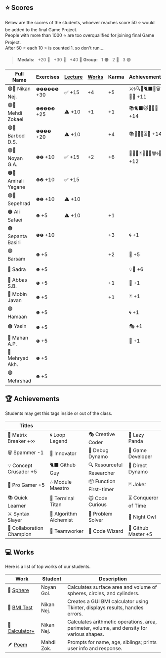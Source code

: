 ## ⭐ Scores

Below are the scores of the students, whoever reaches score 50 ⭐ would be added to the final Game Project.  
People with more than 1000 ⭐ are too overqualified for joining final Game Project.  
After 50 ⭐ each 10 ⭐ is counted 1. so don't run....

> **Medals:** &nbsp; +20 🥉 &nbsp; +30 🥈 &nbsp; +40 🥇
> **Group:** &nbsp; 1 🟠 &nbsp; 2 🔵 &nbsp; 3 🟣

| Full Name           | Exercises    | [Lecture](/RESEARCH.md) | [Works](/works/) | Karma | Achievements             | Total                      |
| ------------------- | ------------ | ----------------------- | ---------------- | ----- | ------------------------ | -------------------------- |
| 🟣👾 Nikan Nej.     | `❶❷❸❸❸❻` +30 | ✅ +15                  | +4               | +5    | ⚔️🌀🔍🎯🐈‍⬛🔮🗑️🏀🎶 +11   | $${\color{lightgreen}51}$$ |
| 🟣🥇 Mehdi Zokaei   | `❶❷❸❸❸` +25  | ⚠️ +10                  | +1               | +1    | 📚🐈‍⬛🐱🔮🐙🏀 +14         | $${\color{lightgreen}50}$$ |
| 🟣🥇 Barbod D.S.    | `❶❷❸❸` +20   | ⚠️ +10                  |                  | +4    | 📚🤝🌀🏀⏳💡 +14         | $${\color{lightgreen}50}$$ |
| 🟣🥇 Noyan G.A.     | `❶❷` +10     | ✅ +15                  | +2               | +6    | 🚀🤝🔮🃏👥🦉🏀🗑️🌀🐼 +12 | $${\color{lightgreen}45}$$ |
| 🟠🥉 Amirali Yegane | `❶❷` +10     | ✅ +15                  |                  |       |                          | $${\color{lightgreen}25}$$ |
| 🟣🥉 Sepehrad       | `❶❷` +10     | ⚠️ +10                  |                  |       |                          | $${\color{lightgreen}20}$$ |
| 🟠 Ali Safaei       | `❶` +5       | ⚠️ +10                  |                  | +1    |                          | $${\color{lightgreen}16}$$ |
| 🟠 Sepanta Basiri   | `❶❷` +10     |                         |                  | +3    | 🌀 +1                    | $${\color{lightgreen}14}$$ |
| 🟣 Barsam           | `❶` +5       |                         |                  | +2    | 🏀 +5                    | $${\color{lightgreen}12}$$ |
| 🔵 Sadra            | `❶` +5       |                         |                  |       | 💡🤝 +6                  | $${\color{lightgreen}11}$$ |
| 🔵 Abbas S.B.       | `❶` +5       |                         |                  | +1    | 🧩 +1                    | $${\color{lightgreen}7}$$  |
| 🔵 Mobin Javan      | `❶` +5       |                         |                  | +1    | 🃏 +1                    | $${\color{lightgreen}7}$$  |
| 🟣 Hamaan           | `❶` +5       |                         |                  |       | 🌀 +1                    | $${\color{lightgreen}6}$$  |
| 🟠 Yasin            | `❶` +5       |                         |                  |       | 🎭 +1                    | $${\color{lightgreen}6}$$  |
| 🔵 Mahan A.P.       | `❶` +5       |                         |                  |       | 🧩 +1                    | $${\color{lightgreen}6}$$  |
| 🔵 Mehryad Akh.     | `❶` +5       |                         |                  |       |                          | $${\color{lightgreen}5}$$  |
| 🟣 Mehrshad         | `❶` +5       |                         |                  |       |                          | $${\color{lightgreen}5}$$  |

## 🏆 Achievements

Students may get this tags inside or out of the class.

| Titles                    |                        |                           |                      |
| ------------------------- | ---------------------- | ------------------------- | -------------------- |
| 💊 Matrix Breaker +∞      | 🌀 Loop Legend         | 🎭 Creative Coder         | 🐼 Lazy Panda        |
| 🗑️ Spammer -1             | 🚀 Innovator           | 🐛 Debug Dynamo           | 👾 Game Developer    |
| 💡 Concept Crusader +5    | 🐈‍⬛ Github Guy          | 🔍 Resourceful Researcher | 🎯 Direct Dynamo     |
| 🏀 Pro Gamer +5           | 🎶 Module Maestro      | 📦 Function First-timer   | 🃏 Joker             |
| 📚 Quick Learner          | 🔱 Terminal Titan      | 🐱 Code Curious           | ⏳ Conqueror of Time |
| ⚔️ Syntax Slayer          | 🧪 Algorithm Alchemist | 🧩 Problem Solver         | 🦉 Night Owl         |
| 🤝 Collaboration Champion | 👥 Teamworker          | 🔮 Code Wizard            | 🐙 Github Master +5  |

## 💻 Works

Here is a list of top works of our students.

| Work                                        | Student    | Description                                                                                |
| ------------------------------------------- | ---------- | ------------------------------------------------------------------------------------------ |
| 🔮 [Sphere](/works/noyan_sphere.py)         | Noyan Gol. | Calculates surface area and volume of spheres, circles, and cylinders.                     |
| 💪 [BMI Test](/works/nikan_bmi_gui.py)      | Nikan Nej. | Creates a GUI BMI calculator using Tkinter, displays results, handles errors.              |
| 🧮 [Calculator+](/works/nikan_calc_plus.py) | Nikan Nej. | Calculates arithmetic operations, area, perimeter, volume, and density for various shapes. |
| 🪶 [Poem](/works/mahdi_family.py)           | Mahdi Zok. | Prompts for name, age, siblings; prints user info and response.                            |
